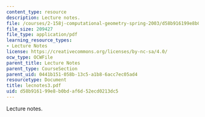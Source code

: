 ```yaml
---
content_type: resource
description: Lecture notes.
file: /courses/2-158j-computational-geometry-spring-2003/d58b916199e8b0bdaf6d52ecd0213dc5_lecnotes3.pdf
file_size: 209427
file_type: application/pdf
learning_resource_types:
- Lecture Notes
license: https://creativecommons.org/licenses/by-nc-sa/4.0/
ocw_type: OCWFile
parent_title: Lecture Notes
parent_type: CourseSection
parent_uid: 0441b151-058b-13c5-a1b8-6acc7ec05ad4
resourcetype: Document
title: lecnotes3.pdf
uid: d58b9161-99e8-b0bd-af6d-52ecd0213dc5
---
```

Lecture notes.